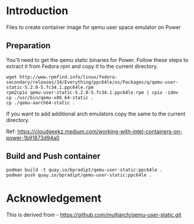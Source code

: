 # Introduction
Files to create container image for qemu user space emulator on Power

## Preparation

You'll need to get the qemu static binaries for Power.
Follow these steps to extract it from Fedora rpm and copy it to the current directory.

```
wget http://www.rpmfind.info/linux/fedora-secondary/releases/34/Everything/ppc64le/os/Packages/q/qemu-user-static-5.2.0-5.fc34.1.ppc64le.rpm
rpm2cpio qemu-user-static-5.2.0-5.fc34.1.ppc64le.rpm | cpio -idmv
cp ./usr/bin/qemu-x86_64-static .
cp ./qemu-aarch64-static .
```

If you want to add additional arch emulators copy the same to the current directory.

Ref: https://cloudgeekz.medium.com/working-with-intel-containers-on-power-1b91873d94a0

## Build and Push container

```
podman build -t quay.io/bpradipt/qemu-user-static:ppc64le .
podman push quay.io/bpradipt/qemu-user-static:ppc64le .
```

# Acknowledgement
This is derived from - https://github.com/multiarch/qemu-user-static.git


